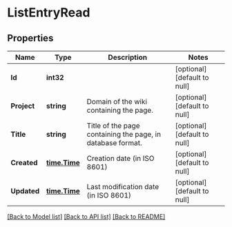 # ListEntryRead

## Properties
Name | Type | Description | Notes
------------ | ------------- | ------------- | -------------
**Id** | **int32** |  | [optional] [default to null]
**Project** | **string** | Domain of the wiki containing the page. | [optional] [default to null]
**Title** | **string** | Title of the page containing the page, in database format. | [optional] [default to null]
**Created** | [**time.Time**](time.Time.md) | Creation date (in ISO 8601) | [optional] [default to null]
**Updated** | [**time.Time**](time.Time.md) | Last modification date (in ISO 8601) | [optional] [default to null]

[[Back to Model list]](../README.md#documentation-for-models) [[Back to API list]](../README.md#documentation-for-api-endpoints) [[Back to README]](../README.md)


